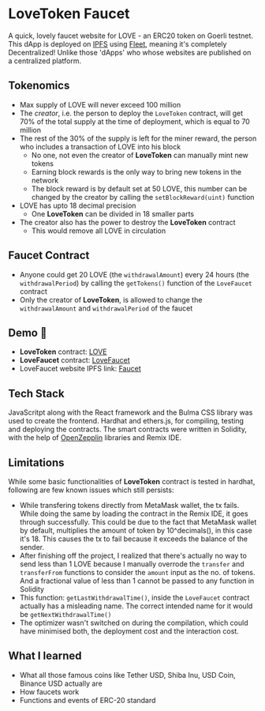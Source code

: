 # LoveToken Faucet

A quick, lovely faucet website for LOVE - an ERC20 token on Goerli testnet. This dApp is deployed on [IPFS](https://ipfs.tech/) using [Fleet](https://fleek.co/), meaning it's completely Decentralized! Unlike those 'dApps' who whose websites are published on a centralized platform.

## Tokenomics
- Max supply of LOVE will never exceed 100 million
- The *creator*, i.e. the person to deploy the `LoveToken` contract, will get 70% of the total supply at the time of deployment, which is equal to 70 million
- The rest of the 30% of the supply is left for the miner reward, the person who includes a transaction of LOVE into his block
  - No one, not even the creator of **LoveToken** can manually mint new tokens
  - Earning block rewards is the only way to bring new tokens in the network
  - The block reward is by default set at 50 LOVE, this number can be changed by the creator by calling the `setBlockReward(uint)` function
- LOVE has upto 18 decimal precision
  - One **LoveToken** can be divided in 18 smaller parts
- The creator also has the power to destroy the **LoveToken** contract
  - This would remove all LOVE in circulation

## Faucet Contract
- Anyone could get 20 LOVE (the `withdrawalAmount`) every 24 hours (the `withdrawalPeriod`) by calling the `getTokens()` function of the `LoveFaucet` contract
- Only the creator of **LoveToken**, is allowed to change the `withdrawalAmount` and `withdrawalPeriod` of the faucet

## Demo 🚀
- **LoveToken** contract: [LOVE](https://goerli.etherscan.io/token/0x0203b585f090C7Fd0694003f098cbe0A1F5dbFab)
- **LoveFaucet** contract: [LoveFaucet](https://goerli.etherscan.io/address/0x8263754F5854F0bccb8606af594C667325366abd)
- LoveFaucet website IPFS link: [Faucet](https://ipfs.fleek.co/ipfs/QmWAonf9Zjfxmux6sYRWbFNyg184A8vK2NtaEZkt3X4vGw/)

## Tech Stack
JavaScritpt along with the React framework and the Bulma CSS library was used to create the frontend.
Hardhat and ethers.js, for compiling, testing and deploying the contracts.
The smart contracts were written in Solidity, with the help of [OpenZepplin](https://www.openzeppelin.com/) libraries and Remix IDE.

## Limitations
While some basic functionalities of **LoveToken** contract is tested in hardhat, following are few known issues which still persists:
- While transfering tokens directly from MetaMask wallet, the tx fails. While doing the same by loading the contract in the Remix IDE, it goes through successfully. This could be due to the fact that MetaMask wallet by default, multiplies the amount of token by 10^decimals(), in this case it's 18. This causes the tx to fail because it exceeds the balance of the sender.
- After finishing off the project, I realized that there's actually no way to send less than 1 LOVE because I manually overrode the `transfer` and `transferFrom` functions to consider the `amount` input as the no. of tokens. And a fractional value of less than 1 cannot be passed to any function in Solidity
- This function: `getLastWithdrawalTime()`, inside the `LoveFaucet` contract actually has a misleading name. The correct intended name for it would be `getNextWithdrawalTime()`
- The optimizer wasn't switched on during the compilation, which could have minimised both, the deployment cost and the interaction cost.

## What I learned
- What all those famous coins like Tether USD, Shiba Inu, USD Coin, Binance USD actually are
- How faucets work
- Functions and events of ERC-20 standard
